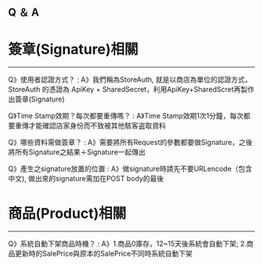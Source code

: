 Q ＆ A
-------
# 簽章(Signature)相關
--------------------
Q》使用者認證方式？
: A》我們稱為StoreAuth, 就是以商店為單位的認證方式，StoreAuth 的憑證為 ApiKey + SharedSecret，利用ApiKey+SharedScret再製作出簽章(Signature)

Q》Time Stamp效期？每次都要重傳嗎？
: A》Time Stamp效期1次1分鐘，每次都要重傳才能確認店家身份而不致被其他駭客盗取資料

Q》哪些資料需做簽章？
: A》需要將所有Request的參數都要做Signature，之後將所有Signature之結果＋Signature一起傳出

Q》產生之signature放置的位置
: A》做signature時請先不要URLencode（包含中文), 做出來的signature需加在POST body的最後

# 商品(Product)相關
-------------------
Q》系統自動下架商品時機？
: A》1.商品0庫存，12~15天後系統會自動下架; 2.商品更新時的SalePrice與原本的SalePrice不同時系統自動下架



